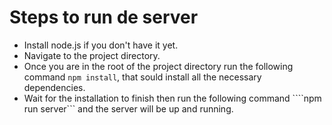 # Steps to run de server

* Install node.js if you don't have it yet.
* Navigate to the project directory.
* Once you are in the root of the project directory run the following command ```npm install```, that sould install all the
necessary dependencies.
* Wait for the installation to finish then run the following command ````npm run server``` and the server will be up and running.
